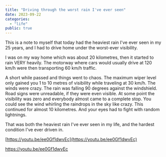 ```yaml
---
title: "Driving through the worst rain I've ever seen"
date: 2023-09-22
categories:
  - "life"
public: true
---
```


This is a note to myself that today had the heaviest rain I've ever seen in my 25 years, and I had to drive home under the worst-ever visibility.

<!--more-->

I was on my way home which was about 20 kilometres, then it started to rain VERY heavily. The motorway where cars would usually drive at 120 km/h were then transporting 60 km/h traffic.

A short while passed and things went to chaos. The maximum wiper level only gained you 1 to 10 metres of visibility while traveling at 30 km/h. The winds were crazy. The rain was falling 90 degrees against the windshield. Road signs were unreadable, if they were even visible. At some point the visibility was zero and everybody almost came to a complete stop. You could see the wind whirling the raindrops in the sky like crazy. This continued for almost 10 kilometres. And your eyes had to fight with random lightnings.

That was both the heaviest rain I've ever seen in my life, and the hardest condition I've ever driven in.

[https://youtu.be/ee0Gf1dwvEc](https://youtu.be/ee0Gf1dwvEc)

https://youtu.be/ee0Gf1dwvEc

